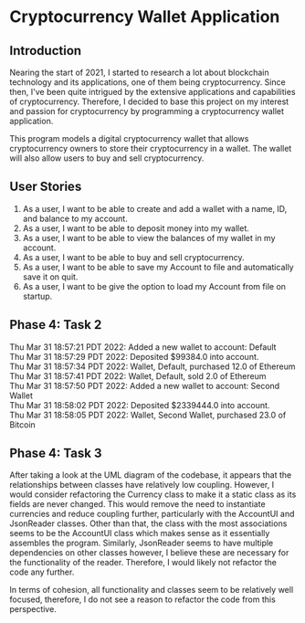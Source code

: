 # Cryptocurrency Wallet Application

## Introduction

Nearing the start of 2021, I started to research a lot about blockchain technology and its applications, one of them being cryptocurrency. Since then, I've been quite intrigued by the extensive applications and capabilities of cryptocurrency. Therefore, I decided to base this project on my interest and passion for cryptocurrency by programming a cryptocurrency wallet application.

This program models a digital cryptocurrency wallet that allows cryptocurrency owners to store their cryptocurrency in a wallet. The wallet will also allow users to buy and sell cryptocurrency.

## User Stories
1. As a user, I want to be able to create and add a wallet with a name, ID, and balance to my account.
2. As a user, I want to be able to deposit money into my wallet.
3. As a user, I want to be able to view the balances of my wallet in my account.
4. As a user, I want to be able to buy and sell cryptocurrency.
5. As a user, I want to be able to save my Account to file and automatically save it on quit.
6. As a user, I want to be give the option to load my Account from file on startup.


## Phase 4: Task 2
Thu Mar 31 18:57:21 PDT 2022: Added a new wallet to account: Default <br>
Thu Mar 31 18:57:29 PDT 2022: Deposited $99384.0 into account. <br>
Thu Mar 31 18:57:34 PDT 2022: Wallet, Default, purchased 12.0 of Ethereum <br>
Thu Mar 31 18:57:41 PDT 2022: Wallet, Default, sold 2.0 of Ethereum <br>
Thu Mar 31 18:57:50 PDT 2022: Added a new wallet to account: Second Wallet <br>
Thu Mar 31 18:58:02 PDT 2022: Deposited $2339444.0 into account. <br>
Thu Mar 31 18:58:05 PDT 2022: Wallet, Second Wallet, purchased 23.0 of Bitcoin

## Phase 4: Task 3
After taking a look at the UML diagram of the codebase, it appears that the relationships between classes have relatively low coupling. However, I would consider refactoring the Currency class to make it a static class as its fields are never changed. This would remove the need to instantiate currencies and reduce coupling further, particularly with the AccountUI and JsonReader classes. Other than that, the class with the most associations seems to be the AccountUI class which makes sense as it essentially assembles the program. Similarly, JsonReader seems to have multiple dependencies on other classes however, I believe these are necessary for the functionality of the reader. Therefore, I would likely not refactor the code any further.

In terms of cohesion, all functionality and classes seem to be relatively well focused, therefore, I do not see a reason to refactor the code from this perspective.